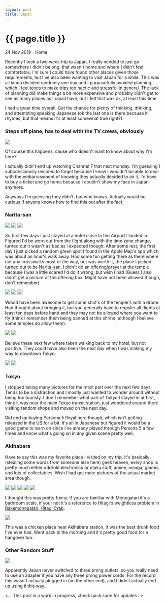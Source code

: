 ```yaml
---
layout: post
title: Japan
---
```


{{ page.title }}
================

<p class="meta">24 Nov 2019 - Home</p>

Recently I took a two week trip to Japan. I really needed to just go somewhere I didn't belong, that wasn't home and where I didn't feel comfortable. I'm sure I could have found other places given those requirements, but I've also been wanting to visit Japan for a while. This was all kinda decided randomly one day and I purposefully avoided planning, which I feel tends to make trips too hectic and stressful in general. The lack of planning did make things a bit more expensive and probably didn't get to see as many places as I could have, but I felt that was ok, at least this time.

I had a great time overall. Got the chance for plenty of thinking, drinking, and attempting speaking Japanese (ok the last one is there because it rhymes, but that means it's at least somewhat true right?).

### Steps off plane, has to deal with the TV crews, obviously

<img src="{{site.baseurl}}/images/why_did_you_come_to_japan.jpg">

Of course this happens, cause who doesn't want to know about why I'm here?

I actually didn't end up watching Channel 7 that next monday. I'm guessing I subconsciously decided to forget because I knew I wouldn't be able to deal with the embarrassment of knowing they actually decided to air it. I'd have to buy a ticket and go home because I couldn't show my face in Japan anymore.

Anyways I'm guessing they didn't, but who knows. Actually would be curious if anyone knows how to find this out after the fact.

### Narita-san

<img src="{{site.baseurl}}/images/narita_san_trail_01.jpg">

<img src="{{site.baseurl}}/images/narita_san_trail_02.jpg">

<img src="{{site.baseurl}}/images/narita_san_trail_03.jpg">

So first few days I just stayed at a hotel close to the Airport I landed in. Figured I'd be worn out from the flight along with the time zone change, turned out it wasn't as bad as I expected though. After some rest, the first day I just picked a random green spot I found in the Apple Map's app which was about an hour's walk away. Had some fun getting there as there where not any crosswalks most of the way, but was worth it, the place I picked turned out to be [Narita-san](https://en.wikipedia.org/wiki/Narita-san). I didn't do an offering/prayer at the temple because I was a little scared I'd do it wrong, but wish I had (Guess I also didn't get a picture of the offering box. Might have not been allowed though, don't remember).

<img src="{{site.baseurl}}/images/narita_san_temple_01.jpg">

<img src="{{site.baseurl}}/images/narita_san_temple_02.jpg">

<img src="{{site.baseurl}}/images/narita_san_temple_03.jpg">

Would have been awesome to get some shot's of the temple's with a drone. Had thought about bringing it, but you generally have to register all flights at least ten days before hand and they may not be allowed where you want to fly (think I remember them being banned at this shrine, although I believe some temples do allow them).

<img src="{{site.baseurl}}/images/narita_san_park_01.jpg">

<img src="{{site.baseurl}}/images/narita_san_park_02.jpg">

Believe these next few where taken walking back to my hotel, but not positive. They could have also been the next day when I was making my way to downtown Tokyo.

<img src="{{site.baseurl}}/images/narita_san_walking_back_01.jpg">

<img src="{{site.baseurl}}/images/narita_san_walking_back_02.jpg">

### Tokyo

I stopped taking many pictures for the most part over the next few days. Tends to be a distraction and I mostly just wanted to wonder around without being too touristy. I don't remember what part of Tokyo I stayed in at first, think it was near the main Tokyo transit station, just wondered around there visiting random shops and moved on the next day.

Did end up buying Persona 5 Royal here though, which isn't getting released in the US for a bit. It's all in Japanese but figured it would be a good game to learn on since I've already played through Persona 5 a few times and know what's going on in any given scene pretty well.

### Akihabara

Have to say this was my favorite place I visited on my trip. It's basically (stealing some words from someone else here) geek heaven, every shop is pretty much either odd/old electronics or otaku stuff, anime, manga, games, and lots of collectables. Wish I had got more pictures of the actual market area though.


<img src="{{site.baseurl}}/images/tokyo_akihabara_01.jpg">

<img src="{{site.baseurl}}/images/tokyo_akihabara_05.jpg">

<img src="{{site.baseurl}}/images/tokyo_akihabara_03.jpg">

<img src="{{site.baseurl}}/images/tokyo_akihabara_02.jpg">

<img src="{{site.baseurl}}/images/tokyo_akihabara_04.jpg">


I thought this was pretty funny. If you are familiar with Monogatari it's a bathroom scale, if your not it's a reference to Hitagi's weightless problem in [Bakemonogatari, Hitagi Crab](https://bakemonogatari.fandom.com/wiki/Bakemonogatari_Episode_01:_Hitagi_Crab,_Part_1).


<img src="{{site.baseurl}}/images/tokyo_akihabara_06.jpg">

This was a chicken place near Akihabara station. It was the best drunk food I've ever had. Went back in the morning and it's pretty good food for a hangover too.



### Other Random Stuff

<img src="{{site.baseurl}}/images/japan_random_stuff_01.jpg">

Apparently Japan never switched to three prong outlets, so you really need to use an adapter if you have any three prong power cords. For the record this wasn't actually plugged in (on the other end), and I didn't actually end up using it this way.








<... This post is a work in progress, check back soon for updates ..>
